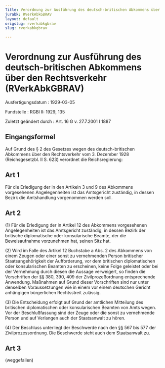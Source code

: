 ```yaml
---
Title: Verordnung zur Ausführung des deutsch-britischen Abkommens über den Rechtsverkehr
jurabk: RVerkAbkGBRAV
layout: default
origslug: rverkabkgbrav
slug: rverkabkgbrav

---
```


# Verordnung zur Ausführung des deutsch-britischen Abkommens über den Rechtsverkehr (RVerkAbkGBRAV)

Ausfertigungsdatum
:   1929-03-05

Fundstelle
:   RGBl II: 1929, 135

Zuletzt geändert durch
:   Art. 16 G v. 27.7.2001 I 1887


## Eingangsformel

Auf Grund des § 2 des Gesetzes wegen des deutsch-britischen Abkommens über den Rechtsverkehr vom 3. Dezember 1928 (Reichsgesetzbl. II S. 623) verordnet die Reichsregierung:


## Art 1

Für die Erledigung der in den Artikeln 3 und 9 des Abkommens vorgesehenen Angelegenheiten ist das Amtsgericht zuständig, in dessen Bezirk die Amtshandlung vorgenommen werden soll.


## Art 2

(1) Für die Erledigung der in Artikel 12 des Abkommens vorgesehenen Angelegenheiten ist das Amtsgericht zuständig, in dessen Bezirk der britische diplomatische oder konsularische Beamte, der die Beweisaufnahme vorzunehmen hat, seinen Sitz hat.

(2) Wird im Falle des Artikel 12 Buchstabe a Abs. 2 des Abkommens von einem Zeugen oder einer sonst zu vernehmenden Person britischer Staatsangehörigkeit der Aufforderung, vor dem britischen diplomatischen oder konsularischen Beamten zu erscheinen, keine Folge geleistet oder bei der Vernehmung durch diesen die Aussage verweigert, so finden die Vorschriften der §§ 380, 390, 409 der Zivilprozeßordnung entsprechende Anwendung. Maßnahmen auf Grund dieser Vorschriften sind nur unter denselben Voraussetzungen wie in einem vor einem deutschen Gericht anhängigen bürgerlichen Rechtsstreit zulässig.

(3) Die Entscheidung erfolgt auf Grund der amtlichen Mitteilung des britischen diplomatischen oder konsularischen Beamten von Amts wegen. Vor der Beschlußfassung sind der Zeuge oder die sonst zu vernehmende Person und auf Verlangen auch der Staatsanwalt zu hören.

(4) Der Beschluss unterliegt der Beschwerde nach den §§ 567 bis 577 der Zivilprozessordnung. Die Beschwerde steht auch dem Staatsanwalt zu.


## Art 3

(weggefallen)

